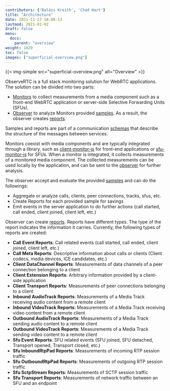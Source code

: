 ```yaml
---
contributors: {'Balázs Kreith', 'Chad Hart'}
title: "Architecture"
date: 2021-11-27 18:00:13
lastmod: 2021-01-02
draft: false
menu:
  docs:
    parent: "overview"
weight: 1020
toc: false
images: ["superficial-overview.png"]
---
```


{{< img-simple src="superficial-overview.png" alt="Overview" >}}

ObserveRTC is a full stack monitoring solution for WebRTC applications. The solution can be divided into two parts:
 * [Monitors](/docs/overview/monitors/) to collect measurements from a media component such as a front-end WebRTC application or server-side Selective Forwarding Units (SFUs).
 * [Observer](/docs/observer/overview/) to analyze Monitors provided [samples](/docs/overview/schemas/#samples). As a result, the observer creates [reports](/docs/overview/schemas/#reports).

Samples and reports are part of a communication [schemas](/docs/overview/schemas/) that describe the structure of the messages between services.

Monitors coexist with media components and are typically integrated through a library,
 such as [client-monitor-js](https://github.com/ObserveRTC/client-monitor-js) for front-end applications or [sfu-monitor-js](https://github.com/ObserveRTC/sfu-monitor-js) for SFUs. When a monitor is integrated, it collects measurements of a monitored media component. The collected measurements can be used locally by the application, and can be sent to the [observer](https://github.com/ObserveRTC/observer) for further analysis.

The observer accept and evaluate the provided [samples](/docs/overview/schemas/#samples) and can do the followings:
 * Aggregate or analyze calls, clients, peer connections, tracks, sfus, etc.
 * Create Reports for each provided sample for savings
 * Emit events in the server application to do further actions (call started, call ended, client joined, client left, etc.)

Observer can create [reports](schemas/#reports). Reports have different types. The type of the report indicates the information it carries.
Currently, the following types of reports are created:
 * **Call Event Reports**: Call related events (call started, call ended, client joined, client left, etc.)
 * **Call Meta Reports**: Descriptive information about calls or clients (Client codecs, media devices, ICE candidates, etc.)
 * **Client DataChannel Reports**: Measurements of data channels of a peer connection belonging to a client
 * **Client Extension Reports**: Arbitrary information provided by a client-side application
 * **Client Transport Reports**: Measurements of peer connections belonging to a client
 * **Inbound AudioTrack Reports**: Measurements of a Media Track receiving audio content from a remote client
 * **Inbound VideoTrack Reports**: Measurements of a Media Track receiving video content from a remote client
 * **Outbound AudioTrack Reports**: Measurements of a Media Track sending audio content to a remote client
 * **Outbound VideoTrack Reports**: Measurements of a Media Track sending video content to a remote client
 * **Sfu Event Reports**: SFU related events (SFU joined, SFU detached, Transport opened, Transport closed, etc.)
 * **Sfu InboundRtpPad Reports**: Measurements of incoming RTP session traffic
 * **Sfu OutboundRtpPad Reports**: Measurements of outgoing RTP session traffic
 * **Sfu SctpStream Reports**: Measurements of SCTP session traffic
 * **Sfu Transport Reports**: Measurements of network traffic between an SFU and an endpoint
